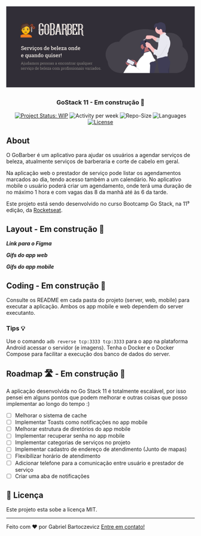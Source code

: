 <h1 align="center">
    <img src="./.github/banner.jpg" title="GoStack 11" alt="GoStack 11" />
</h1>

<h3 align="center">GoStack 11 - Em construção 🚧</h3>

<p align="center">
    <a href="https://www.repostatus.org/#wip"><img alt="Project Status: WIP" src="https://www.repostatus.org/badges/latest/wip.svg"></a>
    <img alt="Activity per week" src="https://img.shields.io/github/commit-activity/w/gabrielbartoczevicz/gobarber">
    <img alt="Repo-Size" src="https://img.shields.io/github/repo-size/gabrielbartoczevicz/gobarber">
    <img alt="Languages" src="https://img.shields.io/github/languages/count/gabrielbartoczevicz/gobarber">
    <a href="https://github.com/gabrielbartoczevicz/gobarber/blob/master/LICENSE"><img alt="License" src="https://img.shields.io/github/license/gabrielbartoczevicz/gobarber"></a>
</p>

## About

O GoBarber é um aplicativo para ajudar os usuários a agendar serviços de beleza, atualmente serviços de barberaria e corte de cabelo em geral.

Na aplicação web o prestador de serviço pode listar os agendamentos marcados ao dia, tendo acesso também a um calendário.
No aplicativo mobile o usuário poderá criar um agendamento, onde terá uma duração de no máximo 1 hora e com vagas das 8 da manhã até às 6 da tarde.

Este projeto está sendo desenvolvido no curso Bootcamp Go Stack, na 11⁹ edição, da [Rocketseat](http://rocketseat.com.br/).

## Layout - Em construção 🚧

***Link para o Figma***

***Gifs do app web***

***Gifs do app mobile***

## Coding - Em construção 🚧

Consulte os README em cada pasta do projeto (server, web, mobile) para executar a aplicação. Ambos os app mobile e web dependem do server executanto.

### Tips 💡

Use o comando ```adb reverse tcp:3333 tcp:3333``` para o app na plataforma Android acessar o servidor (e imagens).
Tenha o Docker e o Docker Compose para facilitar a execução dos banco de dados do server.

## Roadmap 🛣️ - Em construção 🚧

A aplicação desenvolvida no Go Stack 11 é totalmente escalável, por isso pensei em alguns pontos que podem melhorar e outras coisas que posso implementar ao longo do tempo :)

- [ ] Melhorar o sistema de cache
- [ ] Implementar Toasts como notificações no app mobile
- [ ] Melhorar estrutura de diretórios do app mobile
- [ ] Implementar recuperar senha no app mobile
- [ ] Implementar categorias de serviços no projeto
- [ ] Implementar cadastro de endereço de atendimento (Junto de mapas)
- [ ] Flexibilizar horário de atendimento
- [ ] Adicionar telefone para a comunicação entre usuário e prestador de serviço
- [ ] Criar uma aba de notificações

## 📝 Licença

Este projeto esta sobe a licença MIT.

***

Feito com ❤️ por Gabriel Bartoczevicz [Entre em contato!](https://www.linkedin.com/in/gabriel-bartoczevicz-7360901a6/)